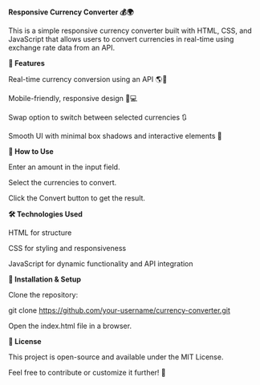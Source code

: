 **﻿Responsive Currency Converter 💰🌍**

This is a simple responsive currency converter built with HTML, CSS, and JavaScript that allows users to convert currencies in real-time using exchange rate data from an API.

**🚀 Features**

Real-time currency conversion using an API 🌎🔄

Mobile-friendly, responsive design 📱💻

Swap option to switch between selected currencies 🔃

Smooth UI with minimal box shadows and interactive elements 🎨

**📌 How to Use**

Enter an amount in the input field.

Select the currencies to convert.

Click the Convert button to get the result.

**🛠️ Technologies Used**

HTML for structure

CSS for styling and responsiveness

JavaScript for dynamic functionality and API integration

**🔧 Installation & Setup**

Clone the repository:

git clone https://github.com/your-username/currency-converter.git

Open the index.html file in a browser.

**📜 License**

This project is open-source and available under the MIT License.

Feel free to contribute or customize it further! 🎉
